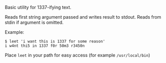 Basic utility for 1337-ifying text.

Reads first string argument passed and writes result to stdout. Reads from stdin if argument is omitted.

Example:
```
$ leet 'i want this is 1337 for some reason'
i w4nt thi5 in 1337 f0r 50m3 r3450n
```

Place `leet` in your path for easy access (for example `/usr/local/bin`)

